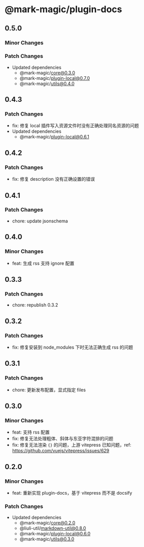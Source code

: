 # @mark-magic/plugin-docs

## 0.5.0

### Minor Changes

### Patch Changes

- Updated dependencies
  - @mark-magic/core@0.3.0
  - @mark-magic/plugin-local@0.7.0
  - @mark-magic/utils@0.4.0

## 0.4.3

### Patch Changes

- fix: 修复 local 插件写入资源文件时没有正确处理同名资源的问题
- Updated dependencies
  - @mark-magic/plugin-local@0.6.1

## 0.4.2

### Patch Changes

- fix: 修复 description 没有正确设置的错误

## 0.4.1

### Patch Changes

- chore: update jsonschema

## 0.4.0

### Minor Changes

- feat: 生成 rss 支持 ignore 配置

## 0.3.3

### Patch Changes

- chore: republish 0.3.2

## 0.3.2

### Patch Changes

- fix: 修复安装到 node_modules 下时无法正确生成 rss 的问题

## 0.3.1

### Patch Changes

- chore: 更新发布配置，显式指定 files

## 0.3.0

### Minor Changes

- feat: 支持 rss 配置
- fix: 修复无法处理粗体、斜体与东亚字符混排的问题
- fix: 修复无法渲染 `{}` 的问题，上游 vitepress 已知问题，ref: <https://github.com/vuejs/vitepress/issues/629>

## 0.2.0

### Minor Changes

- feat: 重新实现 plugin-docs，基于 vitepress 而不是 docsify

### Patch Changes

- Updated dependencies
  - @mark-magic/core@0.2.0
  - @liuli-util/markdown-util@0.8.0
  - @mark-magic/plugin-local@0.6.0
  - @mark-magic/utils@0.3.0
